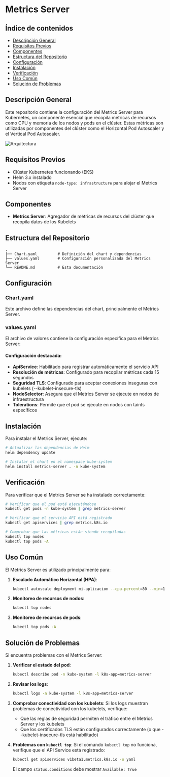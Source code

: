 # Metrics Server

## Índice de contenidos
* [Descripción General](#descripcion)
* [Requisitos Previos](#requisitos)
* [Componentes](#componentes)
* [Estructura del Repositorio](#estructura)
* [Configuración](#configuracion)
* [Instalación](#instalacion)
* [Verificación](#verificacion)
* [Uso Común](#uso)
* [Solución de Problemas](#solucion-problemas)

<a name="descripcion"></a>
## Descripción General
Este repositorio contiene la configuración del Metrics Server para Kubernetes, un componente esencial que recopila métricas de recursos como CPU y memoria de los nodos y pods en el clúster. Estas métricas son utilizadas por componentes del clúster como el Horizontal Pod Autoscaler y el Vertical Pod Autoscaler.

![Arquitectura]()


<a name="requisitos"></a>
## Requisitos Previos
- Clúster Kubernetes funcionando (EKS)
- Helm 3.x instalado
- Nodos con etiqueta `node-type: infrastructure` para alojar el Metrics Server

<a name="componentes"></a>
## Componentes
- **Metrics Server**: Agregador de métricas de recursos del clúster que recopila datos de los Kubelets

<a name="estructura"></a>
## Estructura del Repositorio
```
.
├── Chart.yaml         # Definición del chart y dependencias
├── values.yaml        # Configuración personalizada del Metrics Server
└── README.md          # Esta documentación
```

<a name="configuracion"></a>
## Configuración

### Chart.yaml
Este archivo define las dependencias del chart, principalmente el Metrics Server.

### values.yaml
El archivo de valores contiene la configuración específica para el Metrics Server:

#### Configuración destacada:
- **ApiService**: Habilitado para registrar automáticamente el servicio API
- **Resolución de métricas**: Configurado para recopilar métricas cada 15 segundos
- **Seguridad TLS**: Configurado para aceptar conexiones inseguras con kubelets (--kubelet-insecure-tls)
- **NodeSelector**: Asegura que el Metrics Server se ejecute en nodos de infraestructura
- **Tolerations**: Permite que el pod se ejecute en nodos con taints específicos

<a name="instalacion"></a>
## Instalación

Para instalar el Metrics Server, ejecute:

```bash
# Actualizar las dependencias de Helm
helm dependency update

# Instalar el chart en el namespace kube-system
helm install metrics-server . -n kube-system
```

<a name="verificacion"></a>
## Verificación

Para verificar que el Metrics Server se ha instalado correctamente:

```bash
# Verificar que el pod está ejecutándose
kubectl get pods -n kube-system | grep metrics-server

# Verificar que el servicio API está registrado
kubectl get apiservices | grep metrics.k8s.io

# Comprobar que las métricas están siendo recopiladas
kubectl top nodes
kubectl top pods -A
```

<a name="uso"></a>
## Uso Común

El Metrics Server es utilizado principalmente para:

1. **Escalado Automático Horizontal (HPA)**:
   ```bash
   kubectl autoscale deployment mi-aplicacion --cpu-percent=80 --min=1 --max=10
   ```

2. **Monitoreo de recursos de nodos**:
   ```bash
   kubectl top nodes
   ```

3. **Monitoreo de recursos de pods**:
   ```bash
   kubectl top pods -A
   ```

<a name="solucion-problemas"></a>
## Solución de Problemas

Si encuentra problemas con el Metrics Server:

1. **Verificar el estado del pod**:
   ```bash
   kubectl describe pod -n kube-system -l k8s-app=metrics-server
   ```

2. **Revisar los logs**:
   ```bash
   kubectl logs -n kube-system -l k8s-app=metrics-server
   ```

3. **Comprobar conectividad con los kubelets**:
   Si los logs muestran problemas de conectividad con los kubelets, verifique:
   - Que las reglas de seguridad permiten el tráfico entre el Metrics Server y los kubelets
   - Que los certificados TLS están configurados correctamente (o que --kubelet-insecure-tls está habilitado)

4. **Problemas con `kubectl top`**:
   Si el comando `kubectl top` no funciona, verifique que el API Service está registrado:
   ```bash
   kubectl get apiservices v1beta1.metrics.k8s.io -o yaml
   ```
   
   El campo `status.conditions` debe mostrar `Available: True`

